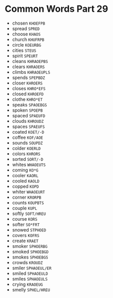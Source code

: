 # Common Words Part 29

* chosen `KHOEFPB`
* spread `SPRED`
* choose `KHAOS`
* church `KHUFRPB`
* circle `KOEURBG`
* cities `STEUS`
* spirit `SPEURT`
* cleans `KHRAOEPBS`
* clears `KHRAOERS`
* climbs `KHRAOEUPLS`
* spends `SPEPBDZ`
* closer `KHROERS`
* closes `KHRO*EFS`
* closed `KHROEFD`
* clothe `KHRO*ET`
* speaks `SPAOEBGS`
* spoken `SPOEPB`
* spaced `SPAEUFD`
* clouds `KHROUDZ`
* spaces `SPAEUFS`
* coated `KOET/-D`
* coffee `KOF/AOE`
* sounds `SOUPDZ`
* colder `KOERLD`
* colors `KHRORS`
* sorted `SORT/-D`
* whites `WHAOEUTS`
* coming `KO*G`
* cooler `KAORL`
* cooled `KAOLD`
* copped `KOPD`
* whiter `WHAOEURT`
* corner `KRORPB`
* counts `KOUPBTS`
* couple `KUPL`
* softly `SOFT/HREU`
* course `KORS`
* softer `SO*FRT`
* snowed `STPHOED`
* covers `KOFRS`
* create `KRAET`
* smoker `SPHOERBG`
* smoked `SPHOEBGD`
* smokes `SPHOEBGS`
* crowds `KROUDZ`
* smiler `SPHAOEUL/ER`
* smiled `SPHAOEULD`
* smiles `SPHAOEULS`
* crying `KRAOEUG`
* smelly `SPHEL/HREU`
